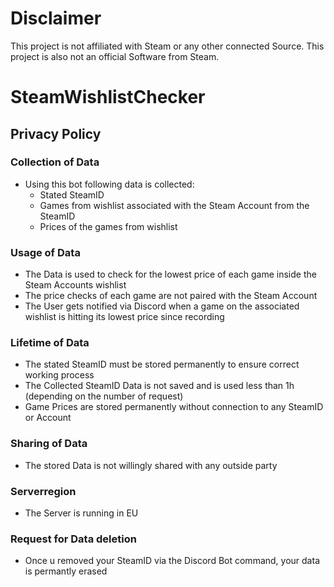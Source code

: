 # Disclaimer
This project is not affiliated with Steam or any other connected Source.
This project is also not an official Software from Steam.

# SteamWishlistChecker


## Privacy Policy

### Collection of Data
- Using this bot following data is collected:
    - Stated SteamID
    - Games from wishlist associated with the Steam Account from the SteamID
    - Prices of the games from wishlist

### Usage of Data
- The Data is used to check for the lowest price of each game inside the Steam Accounts wishlist
- The price checks of each game are not paired with the Steam Account
- The User gets notified via Discord when a game on the associated wishlist is hitting its lowest price since recording

### Lifetime of Data
- The stated SteamID must be stored permanently to ensure correct working process 
- The Collected SteamID Data is not saved and is used less than 1h (depending on the number of request)
- Game Prices are stored permanently without connection to any SteamID or Account

### Sharing of Data
- The stored Data is not willingly shared with any outside party

### Serverregion
- The Server is running in EU

### Request for Data deletion
- Once u removed your SteamID via the Discord Bot command, your data is permantly erased